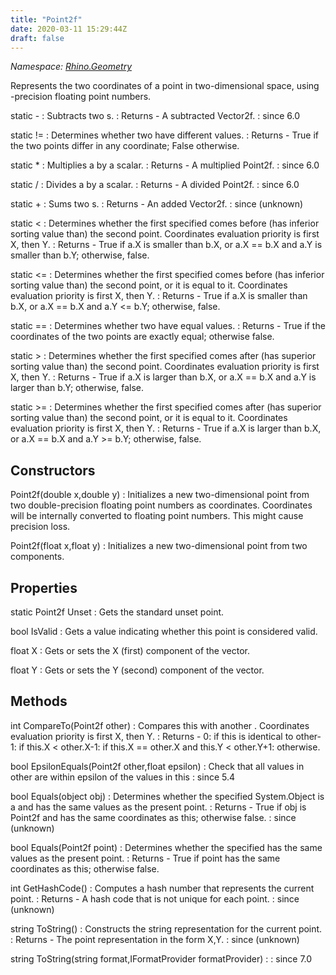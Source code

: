 ```yaml
---
title: "Point2f"
date: 2020-03-11 15:29:44Z
draft: false
---
```


*Namespace: [Rhino.Geometry](../)*

Represents the two coordinates of a point in two-dimensional space,
   using -precision floating point numbers.

static -
: Subtracts two s.
: Returns - A subtracted Vector2f.
: since 6.0

static !=
: Determines whether two  have different values.
: Returns - True if the two points differ in any coordinate; False otherwise.

static *
: Multiplies a  by a scalar.
: Returns - A multiplied Point2f.
: since 6.0

static /
: Divides a  by a scalar.
: Returns - A divided Point2f.
: since 6.0

static +
: Sums two s.
: Returns - An added Vector2f.
: since (unknown)

static <
: Determines whether the first specified  comes before
     (has inferior sorting value than) the second point.
     Coordinates evaluation priority is first X, then Y.
: Returns - True if a.X is smaller than b.X, or a.X == b.X and a.Y is smaller than b.Y; otherwise, false.

static <=
: Determines whether the first specified  comes before
     (has inferior sorting value than) the second point, or it is equal to it.
     Coordinates evaluation priority is first X, then Y.
: Returns - True if a.X is smaller than b.X, or a.X == b.X and a.Y <= b.Y; otherwise, false.

static ==
: Determines whether two  have equal values.
: Returns - True if the coordinates of the two points are exactly equal; otherwise false.

static >
: Determines whether the first specified  comes after
     (has superior sorting value than) the second point.
     Coordinates evaluation priority is first X, then Y.
: Returns - True if a.X is larger than b.X, or a.X == b.X and a.Y is larger than b.Y; otherwise, false.

static >=
: Determines whether the first specified  comes after
     (has superior sorting value than) the second point, or it is equal to it.
     Coordinates evaluation priority is first X, then Y.
: Returns - True if a.X is larger than b.X, or a.X == b.X and a.Y >= b.Y; otherwise, false.
## Constructors

Point2f(double x,double y)
: Initializes a new two-dimensional point from two double-precision floating point numbers as coordinates.
     Coordinates will be internally converted to floating point numbers. This might cause precision loss.

Point2f(float x,float y)
: Initializes a new two-dimensional point from two components.
## Properties

static Point2f Unset
: Gets the standard unset point.

bool IsValid
: Gets a value indicating whether this point is considered valid.

float X
: Gets or sets the X (first) component of the vector.

float Y
: Gets or sets the Y (second) component of the vector.
## Methods

int CompareTo(Point2f other)
: Compares this  with another .
     Coordinates evaluation priority is first X, then Y.
: Returns - 0: if this is identical to other-1: if this.X < other.X-1: if this.X == other.X and this.Y < other.Y+1: otherwise.

bool EpsilonEquals(Point2f other,float epsilon)
: Check that all values in other are within epsilon of the values in this
: since 5.4

bool Equals(object obj)
: Determines whether the specified System.Object is a  and has the same values as the present point.
: Returns - True if obj is Point2f and has the same coordinates as this; otherwise false.
: since (unknown)

bool Equals(Point2f point)
: Determines whether the specified  has the same values as the present point.
: Returns - True if point has the same coordinates as this; otherwise false.

int GetHashCode()
: Computes a hash number that represents the current point.
: Returns - A hash code that is not unique for each point.
: since (unknown)

string ToString()
: Constructs the string representation for the current point.
: Returns - The point representation in the form X,Y.
: since (unknown)

string ToString(string format,IFormatProvider formatProvider)
: 
: since 7.0
